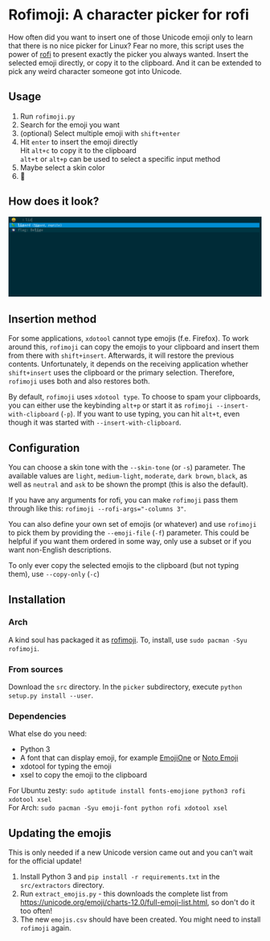 # Rofimoji: A character picker for rofi
How often did you want to insert one of those Unicode emoji only to learn that there is no nice picker for Linux?
Fear no more, this script uses the power of [rofi](https://github.com/DaveDavenport/rofi/) to present exactly the picker you always wanted.
Insert the selected emoji directly, or copy it to the clipboard.
And it can be extended to pick any weird character someone got into Unicode.

## Usage
1. Run `rofimoji.py`
2. Search for the emoji you want
3. (optional) Select multiple emoji with `shift+enter`
4. Hit `enter` to insert the emoji directly \
   Hit `alt+c` to copy it to the clipboard \
   `alt+t` or `alt+p` can be used to select a specific input method
5. Maybe select a skin color
6. 🎠

## How does it look?
![Screenshot of rofimoji](screenshot.png?raw=true)

## Insertion method
For some applications, `xdotool` cannot type emojis (f.e. Firefox).
To work around this, `rofimoji` can copy the emojis to your clipboard and insert them from there with `shift+insert`.
Afterwards, it will restore the previous contents.
Unfortunately, it depends on the receiving application whether `shift+insert` uses the clipboard or the primary selection.
Therefore, `rofimoji` uses both and also restores both.

By default, `rofimoji` uses `xdotool type`.
To choose to spam your clipboards, you can either use the keybinding `alt+p` or start it as `rofimoji --insert-with-clipboard` (`-p`).
If you want to use typing, you can hit `alt+t`, even though it was started with `--insert-with-clipboard`.

## Configuration
You can choose a skin tone with the `--skin-tone` (or `-s`) parameter.
The available values are `light`, `medium-light`, `moderate`, `dark brown`, `black`, as well as `neutral` and `ask` to be shown the prompt (this is also the default).

If you have any arguments for rofi, you can make `rofimoji` pass them through like this: `rofimoji --rofi-args="-columns 3"`.

You can also define your own set of emojis (or whatever) and use `rofimoji` to pick them by providing the `--emoji-file` (`-f`) parameter.
This could be helpful if you want them ordered in some way, only use a subset or if you want non-English descriptions.

To only ever copy the selected emojis to the clipboard (but not typing them), use `--copy-only` (`-c`)

## Installation

### Arch
A kind soul has packaged it as [rofimoji](https://www.archlinux.org/packages/community/any/rofimoji/). To, install, use `sudo pacman -Syu rofimoji`.

### From sources
Download the `src` directory. In the `picker` subdirectory, execute `python setup.py install --user`.

### Dependencies
What else do you need:
- Python 3
- A font that can display emoji, for example [EmojiOne](https://github.com/emojione/emojione) or [Noto Emoji](https://www.google.com/get/noto/)
- xdotool for typing the emoji
- xsel to copy the emoji to the clipboard

For Ubuntu zesty: `sudo aptitude install fonts-emojione python3 rofi xdotool xsel` \
For Arch: `sudo pacman -Syu emoji-font python rofi xdotool xsel`

## Updating the emojis
This is only needed if a new Unicode version came out and you can't wait for the official update!

1. Install Python 3 and `pip install -r requirements.txt` in the `src/extractors` directory.
2. Run `extract_emojis.py` - this downloads the complete list from https://unicode.org/emoji/charts-12.0/full-emoji-list.html, so don't do it too often!
3. The new `emojis.csv` should have been created. You might need to install `rofimoji` again.
